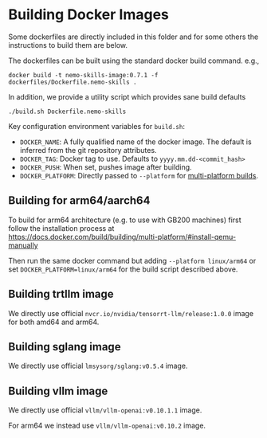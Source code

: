 # Building Docker Images

Some dockerfiles are directly included in this folder and for some others the instructions to build them are below.

The dockerfiles can be built using the standard docker build command. e.g.,
```shell
docker build -t nemo-skills-image:0.7.1 -f dockerfiles/Dockerfile.nemo-skills .
```

In addition, we provide a utility script which provides sane build defaults
```shell
./build.sh Dockerfile.nemo-skills
```

Key configuration environment variables for `build.sh`:
- `DOCKER_NAME`: A fully qualified name of the docker image. The default is inferred from the git repository attributes.
- `DOCKER_TAG`: Docker tag to use. Defaults to `yyyy.mm.dd-<commit_hash>`
- `DOCKER_PUSH`: When set, pushes image after building.
- `DOCKER_PLATFORM`: Directly passed to `--platform` for [multi-platform builds](https://docs.docker.com/build/building/multi-platform/).

## Building for arm64/aarch64

To build for arm64 architecture (e.g. to use with GB200 machines) first follow the installation process at
https://docs.docker.com/build/building/multi-platform/#install-qemu-manually

Then run the same docker command but adding `--platform linux/arm64` or
set `DOCKER_PLATFORM=linux/arm64` for the build script described above.

## Building trtllm image

We directly use official `nvcr.io/nvidia/tensorrt-llm/release:1.0.0` image for both amd64 and arm64.

## Building sglang image

We directly use official `lmsysorg/sglang:v0.5.4` image.

## Building vllm image

We directly use official `vllm/vllm-openai:v0.10.1.1` image.

For arm64 we instead use `vllm/vllm-openai:v0.10.2` image.
